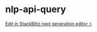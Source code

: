 # nlp-api-query

[Edit in StackBlitz next generation editor ⚡️](https://stackblitz.com/~/github.com/karthickshiva/nlp-api-query)